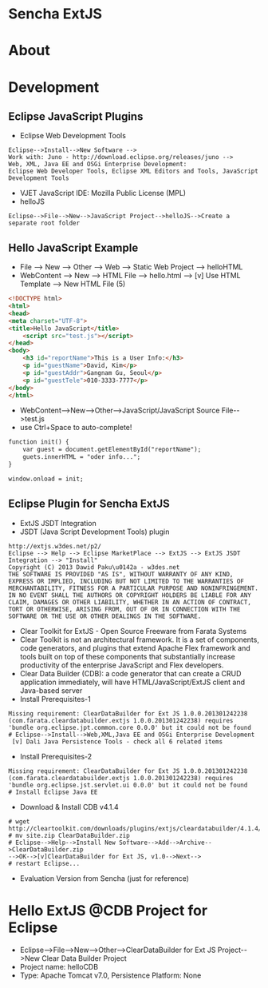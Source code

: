 # Sencha ExtJS

# About

# Development
## Eclipse JavaScript Plugins
* Eclipse Web Development Tools
```
Eclipse-->Install-->New Software -->
Work with: Juno - http://download.eclipse.org/releases/juno -->
Web, XML, Java EE and OSGi Enterprise Development:
Eclipse Web Developer Tools, Eclipse XML Editors and Tools, JavaScript Development Tools
```
* VJET JavaScript IDE: Mozilla Public License (MPL)
* helloJS
```
Eclipse-->File-->New-->JavaScript Project-->helloJS-->Create a separate root folder
```

## Hello JavaScript Example
* File --> New --> Other --> Web --> Static Web Project --> helloHTML
* WebContent --> New --> HTML File --> hello.html --> [v] Use HTML Template
--> New HTML File (5)
```html
<!DOCTYPE html>
<html>
<head>
<meta charset="UTF-8">
<title>Hello JavaScript</title>
	<script src="test.js"></script>
</head>
<body>
	<h3 id="reportName">This is a User Info:</h3>
	<p id="guestName">David, Kim</p>
	<p id="guestAddr">Gangnam Gu, Seoul</p>
	<p id="guestTele">010-3333-7777</p>
</body>
</html>
```
* WebContent-->New-->Other-->JavaScript/JavaScript Source File-->test.js
 * use Ctrl+Space to auto-complete!
```html
function init() {
	var guest = document.getElementById("reportName");
	guets.innerHTML = "oder info...";
}

window.onload = init;
```

## Eclipse Plugin for Sencha ExtJS
* ExtJS JSDT Integration
 * JSDT (Java Script Development Tools) plugin
```
http://extjs.w3des.net/p2/
Eclipse --> Help --> Eclipse MarketPlace --> ExtJS --> ExtJS JSDT Integration --> "Install"
Copyright (C) 2013 Dawid Paku\u0142a - w3des.net
THE SOFTWARE IS PROVIDED "AS IS", WITHOUT WARRANTY OF ANY KIND, EXPRESS OR IMPLIED, INCLUDING BUT NOT LIMITED TO THE WARRANTIES OF MERCHANTABILITY, FITNESS FOR A PARTICULAR PURPOSE AND NONINFRINGEMENT. IN NO EVENT SHALL THE AUTHORS OR COPYRIGHT HOLDERS BE LIABLE FOR ANY CLAIM, DAMAGES OR OTHER LIABILITY, WHETHER IN AN ACTION OF CONTRACT, TORT OR OTHERWISE, ARISING FROM, OUT OF OR IN CONNECTION WITH THE SOFTWARE OR THE USE OR OTHER DEALINGS IN THE SOFTWARE.
```
* Clear Toolkit for ExtJS - Open Source Freeware from Farata Systems
 * Clear Toolkit is not an architectural framework. It is a set of components, code generators, and plugins that extend Apache Flex framework and tools built on top of these components that substantially increase productivity of the enterprise JavaScript and Flex developers.
 * Clear Data Builder (CDB): a code generator that can create a CRUD application immediately, will have HTML/JavaScript/ExtJS client and Java-based server
 * Install Prerequisites-1
```
Missing requirement: ClearDataBuilder for Ext JS 1.0.0.201301242238 (com.farata.cleardatabuilder.extjs 1.0.0.201301242238) requires 'bundle org.eclipse.jpt.common.core 0.0.0' but it could not be found
# Eclipse-->Install-->Web,XML,Java EE and OSGi Enterprise Development
 [v] Dali Java Persistence Tools - check all 6 related items
```
 * Install Prerequisites-2
```
Missing requirement: ClearDataBuilder for Ext JS 1.0.0.201301242238 (com.farata.cleardatabuilder.extjs 1.0.0.201301242238) requires 'bundle org.eclipse.jst.servlet.ui 0.0.0' but it could not be found
# Install Eclipse Java EE
```
 * Download & Install CDB v4.1.4
```
# wget http://cleartoolkit.com/downloads/plugins/extjs/cleardatabuilder/4.1.4/site.zip
# mv site.zip ClearDataBuilder.zip
# Eclipse-->Help-->Install New Software-->Add-->Archive-->ClearDataBuilder.zip
-->OK-->[v]ClearDataBuilder for Ext JS, v1.0-->Next-->
# restart Eclipse...
```
* Evaluation Version from Sencha (just for reference)

# Hello ExtJS @CDB Project for Eclipse
* Eclipse-->File-->New-->Other-->ClearDataBuilder for Ext JS Project-->New Clear Data Builder Project
 * Project name: helloCDB
 * Type: Apache Tomcat v7.0, Persistence Platform: None
